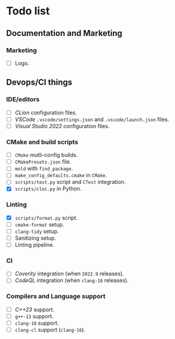 <!--=-=-=-=-=-=-=-=-=-=-=-=-=-=-=-=-=-=-=-=-=-=-=-=-=-=-=-=-=-=-=-=-=-=-=-=-=-->
# Todo list
<!--=-=-=-=-=-=-=-=-=-=-=-=-=-=-=-=-=-=-=-=-=-=-=-=-=-=-=-=-=-=-=-=-=-=-=-=-=-->

<!----------------------------------------------------------------------------->
## Documentation and Marketing
<!----------------------------------------------------------------------------->

### Marketing

- [ ] Logo.

<!----------------------------------------------------------------------------->
## Devops/CI things
<!----------------------------------------------------------------------------->

### IDE/editors

- [ ] *CLion* configuration files.
- [ ] *VSCode* `.vscode/settings.json` and `.vscode/launch.json` files.
- [ ] *Visual Studio 2022* configuration files.

### CMake and build scripts

- [ ] `CMake` mutli-config builds.
- [ ] `CMakePresets.json` file.
- [ ] `mold` with `find_package`.
- [ ] `make_config_defaults.cmake` in `CMake`.
- [ ] `scripts/test.py` script and `CTest` integration.
- [x] `scripts/cloc.py` in Python.

### Linting

- [x] `scripts/format.py` script.
- [ ] `cmake-format` setup.
- [ ] `clang-tidy` setup.
- [ ] Sanitizing setup.
- [ ] Linting pipeline.

### CI

- [ ] *Coverity* integration (when `2022.9` releases).
- [ ] *CodeQL* integration (when `clang-16` releases).

### Compilers and Language support

- [ ] *C++23* support.
- [ ] `g++-13` support.
- [ ] `clang-16` support.
- [ ] `clang-cl` support (`clang-16`).
